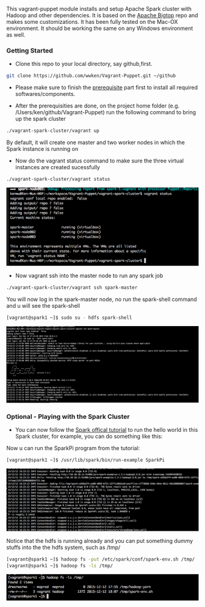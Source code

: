 This vagrant-puppet module installs and setup Apache Spark cluster with Hadoop and other dependencies.  It is based on the <a href="https://github.com/apache/bigtop" target="_blank">Apache Bigtop</a> repo and makes some customizations.  It has been fully tested on the Mac-OX environment.  It should be working the same on any Windows environment as well.

### Getting Started 
- Clone this repo to your local directory, say github,first.
```bash
git clone https://github.com/wwken/Vagrant-Puppet.git ~/github
```

- Please make sure to finish the <a href="https://github.com/wwken/Vagrant-Puppet#prerequisite" target="_blank">prerequisite</a> part first to install all required softwares/components.

- After the prerequisities are done, on the project home folder (e.g. /Users/ken/github/Vagrant-Puppet) run the following command to bring up the spark cluster

```bash
./vagrant-spark-cluster/vagrant up
```

By default, it will create one master and two worker nodes in which the Spark instance is running on

- Now do the vagrant status command to make sure the three virtual instances are created sucessfully

```bash
./vagrant-spark-cluster/vagrant status
```

![Alt text](demo/spark1.png?raw=true "Spark instances created")

- Now vagrant ssh into the master node to run any spark job

```bash
./vagrant-spark-cluster/vagrant ssh spark-master
```

You will now log in the spark-master node, no run the spark-shell command and u will see the spark-shell
```bash
[vagrant@spark1 ~]$ sudo su - hdfs spark-shell
```


![Alt text](demo/spark2.png?raw=true "Spark Shell")

### Optional - Playing with the Spark Cluster
- You can now follow the <a href="http://spark.apache.org/docs/latest/quick-start.html" target="_blank">Spark offical tutorial</a> to run the hello world in this Spark cluster, for example, you can do something like this:

Now u can run the SparkPi program from the tutorial:
```bash
[vagrant@spark1 ~]$ /usr/lib/spark/bin/run-example SparkPi
```

![Alt text](demo/spark3.png?raw=true "SparkPi program output")


Notice that the hdfs is running already and you can put something dummy stuffs into the the hdfs system, such as /tmp/
```bash
[vagrant@spark1 ~]$ hadoop fs -put /etc/spark/conf/spark-env.sh /tmp/
[vagrant@spark1 ~]$ hadoop fs -ls /tmp/
```

![Alt text](demo/spark4.png?raw=true "hdfs import")
